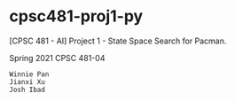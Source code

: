# cpsc481-proj1-py
[CPSC 481 - AI] Project 1 - State Space Search for Pacman.

Spring 2021 CPSC 481-04

	Winnie Pan
	Jianxi Xu
	Josh Ibad

